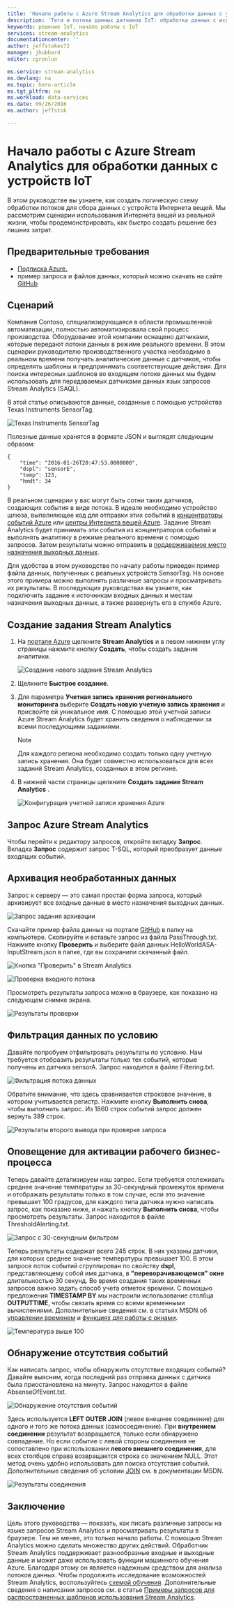 ```yaml
---
title: 'Начало работы с Azure Stream Analytics для обработки данных с устройств Интернета вещей Microsoft Azure:'
description: 'Теги и потоки данных датчиков IoT: обработка данных с использованием Stream Analytics в режиме реального времени'
keywords: решение IoT, начало работы с IoT
services: stream-analytics
documentationcenter: ''
author: jeffstokes72
manager: jhubbard
editor: cgronlun

ms.service: stream-analytics
ms.devlang: na
ms.topic: hero-article
ms.tgt_pltfrm: na
ms.workload: data-services
ms.date: 09/26/2016
ms.author: jeffstok

---
```

# <a name="get-started-with-azure-stream-analytics-to-process-data-from-iot-devices"></a>Начало работы с Azure Stream Analytics для обработки данных с устройств IoT
В этом руководстве вы узнаете, как создать логическую схему обработки потоков для сбора данных с устройств Интернета вещей. Мы рассмотрим сценарии использования Интернета вещей из реальной жизни, чтобы продемонстрировать, как быстро создать решение без лишних затрат.

## <a name="prerequisites"></a>Предварительные требования
* [Подписка Azure.](https://azure.microsoft.com/pricing/free-trial/)
* пример запроса и файлов данных, который можно скачать на сайте [GitHub](https://aka.ms/azure-stream-analytics-get-started-iot)

## <a name="scenario"></a>Сценарий
Компания Contoso, специализирующаяся в области промышленной автоматизации, полностью автоматизировала свой процесс производства. Оборудование этой компании оснащено датчиками, которые передают потоки данных в режиме реального времени. В этом сценарии руководителю производственного участка необходимо в реальном времени получать аналитические данные с датчиков, чтобы определять шаблоны и предпринимать соответствующие действия. Для поиска интересных шаблонов во входящем потоке данных мы будем использовать для передаваемых датчиками данных язык запросов Stream Analytics (SAQL).

В этой статье описываются данные, созданные с помощью устройства Texas Instruments SensorTag.

![Texas Instruments SensorTag](./media/stream-analytics-get-started-with-iot-devices/stream-analytics-get-started-with-iot-devices-01.jpg)

Полезные данные хранятся в формате JSON и выглядят следующим образом:

    {
        "time": "2016-01-26T20:47:53.0000000",  
        "dspl": "sensorE",  
        "temp": 123,  
        "hmdt": 34  
    }  

В реальном сценарии у вас могут быть сотни таких датчиков, создающих события в виде потока. В идеале необходимо устройство шлюза, выполняющее код для отправки этих событий в [концентраторы событий Azure](https://azure.microsoft.com/services/event-hubs/) или [центры Интернета вещей Azure](https://azure.microsoft.com/services/iot-hub/). Задание Stream Analytics будет принимать эти события из концентраторов событий и выполнять аналитику в режиме реального времени с помощью запросов. Затем результаты можно отправить в [поддерживаемое место назначения выходных данных](stream-analytics-define-outputs.md).

Для удобства в этом руководстве по началу работы приведен пример файла данных, полученных с реальных устройств SensorTag. На основе этого примера можно выполнять различные запросы и просматривать их результаты. В последующих руководствах вы узнаете, как подключить задание к источникам входных данных и местам назначения выходных данных, а также развернуть его в службе Azure.

## <a name="create-a-stream-analytics-job"></a>Создание задания Stream Analytics
1. На [портале Azure](http://manage.windowsazure.com) щелкните **Stream Analytics** и в левом нижнем углу страницы нажмите кнопку **Создать**, чтобы создать задание аналитики.
   
    ![Создание нового задания Stream Analytics](./media/stream-analytics-get-started-with-iot-devices/stream-analytics-get-started-with-iot-devices-02.png)
2. Щелкните **Быстрое создание**.
3. Для параметра **Учетная запись хранения регионального мониторинга** выберите **Создать новую учетную запись хранения** и присвойте ей уникальное имя. С помощью этой учетной записи Azure Stream Analytics будет хранить сведения о наблюдении за всеми последующими заданиями.
   
   > [!NOTE]
   > Для каждого региона необходимо создать только одну учетную запись хранения. Она будет совместно использоваться для всех заданий Stream Analytics, созданных в этом регионе.
   > 
   > 
4. В нижней части страницы щелкните **Создать задание Stream Analytics** .
   
    ![Конфигурация учетной записи хранения Azure](./media/stream-analytics-get-started-with-iot-devices/stream-analytics-get-started-with-iot-devices-03.jpg)

## <a name="azure-stream-analytics-query"></a>Запрос Azure Stream Analytics
Чтобы перейти к редактору запросов, откройте вкладку **Запрос**. Вкладка **Запрос** содержит запрос T-SQL, который преобразует данные входящих событий.

## <a name="archive-your-raw-data"></a>Архивация необработанных данных
Запрос к серверу — это самая простая форма запроса, который архивирует все входные данные в место назначения выходных данных.

![Запрос задания архивации](./media/stream-analytics-get-started-with-iot-devices/stream-analytics-get-started-with-iot-devices-04.png)

Скачайте пример файла данных на портале [GitHub](https://aka.ms/azure-stream-analytics-get-started-iot) в папку на компьютере. Скопируйте и вставьте запрос из файла PassThrough.txt. Нажмите кнопку **Проверить** и выберите файл данных HelloWorldASA-InputStream.json в папке, где вы сохранили скачанный файл.

![Кнопка "Проверить" в Stream Analytics](./media/stream-analytics-get-started-with-iot-devices/stream-analytics-get-started-with-iot-devices-05.png)

![Проверка входного потока](./media/stream-analytics-get-started-with-iot-devices/stream-analytics-get-started-with-iot-devices-06.png)

Просмотреть результаты запроса можно в браузере, как показано на следующем снимке экрана.

![Результаты проверки](./media/stream-analytics-get-started-with-iot-devices/stream-analytics-get-started-with-iot-devices-07.png)

## <a name="filter-the-data-based-on-a-condition"></a>Фильтрация данных по условию
Давайте попробуем отфильтровать результаты по условию. Нам требуется отобразить результаты только тех событий, которые получены из датчика sensorA. Запрос находится в файле Filtering.txt.

![Фильтрация потока данных](./media/stream-analytics-get-started-with-iot-devices/stream-analytics-get-started-with-iot-devices-08.png)

Обратите внимание, что здесь сравнивается строковое значение, в котором учитывается регистр. Нажмите кнопку **Выполнить снова**, чтобы выполнить запрос. Из 1860 строк событий запрос должен вернуть 389 строк.

![Результаты второго вывода при проверке запроса](./media/stream-analytics-get-started-with-iot-devices/stream-analytics-get-started-with-iot-devices-09.png)

## <a name="alert-to-trigger-a-business-workflow"></a>Оповещение для активации рабочего бизнес-процесса
Теперь давайте детализируем наш запрос. Если требуется отслеживать среднее значение температуры за 30-секундный промежуток времени и отображать результаты только в том случае, если это значение превышает 100 градусов, для каждого типа датчика нужно написать запрос, как показано ниже, и нажать кнопку **Выполнить снова**, чтобы просмотреть результаты. Запрос находится в файле ThresholdAlerting.txt.

![Запрос с 30-секундным фильтром](./media/stream-analytics-get-started-with-iot-devices/stream-analytics-get-started-with-iot-devices-10.png)

Теперь результаты содержат всего 245 строк. В них указаны датчики, для которых среднее значение температуры превышает 100. В этом запросе поток событий сгруппирован по свойству **dspl**, представляющему собой имя датчика, в **"переворачивающемся" окне** длительностью 30 секунд. Во время создания таких временных запросов важно задать способ учета отметок времени. С помощью предложения **TIMESTAMP BY** мы настроили использование столбца **OUTPUTTIME**, чтобы связать время со всеми временными вычислениями. Дополнительные сведения см. в статьях MSDN об [управлении временем](https://msdn.microsoft.com/library/azure/mt582045.aspx) и [функциях для работы с окнами](https://msdn.microsoft.com/library/azure/dn835019.aspx).

![Температура выше 100](./media/stream-analytics-get-started-with-iot-devices/stream-analytics-get-started-with-iot-devices-11.png)

## <a name="detect-absence-of-events"></a>Обнаружение отсутствия событий
Как написать запрос, чтобы обнаружить отсутствие входящих событий? Давайте выясним, когда последний раз отправка данных с датчика была приостановлена на минуту. Запрос находится в файле AbsenseOfEvent.txt.

![Обнаружение отсутствия событий](./media/stream-analytics-get-started-with-iot-devices/stream-analytics-get-started-with-iot-devices-12.png)

Здесь используется **LEFT OUTER JOIN** (левое внешнее соединение) для одного и того же потока данных (самосоединение). При **внутреннем соединении** результат возвращается, только если обнаружено совпадение.  Но если событие с левой стороны соединения не сопоставлено при использовании **левого внешнего соединения**, для всех столбцов справа возвращается строка со значением NULL. Этот метод очень удобно использовать для поиска отсутствия событий. Дополнительные сведения об условии [JOIN](https://msdn.microsoft.com/library/azure/dn835026.aspx) см. в документации MSDN.

![Результаты соединения](./media/stream-analytics-get-started-with-iot-devices/stream-analytics-get-started-with-iot-devices-13.png)

## <a name="conclusion"></a>Заключение
Цель этого руководства — показать, как писать различные запросы на языке запросов Stream Analytics и просматривать результаты в браузере. Тем не менее, это только начало работы. С помощью Stream Analytics можно сделать множество других действий. Обработчик Stream Analytics поддерживает разнообразные входные и выходные данные и может даже использовать функции машинного обучения Azure. Благодаря этому он является надежным средством для анализа потоков данных. Чтобы продолжить исследование возможностей Stream Analytics, воспользуйтесь [схемой обучения](https://azure.microsoft.com/documentation/learning-paths/stream-analytics/). Дополнительные сведения о написании запросов см. в статье [Примеры запросов для распространенных шаблонов использования Stream Analytics](stream-analytics-stream-analytics-query-patterns.md).

<!--HONumber=Oct16_HO2-->


